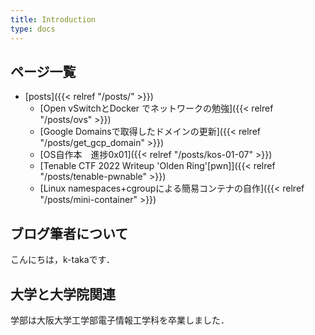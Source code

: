 ```yaml
---
title: Introduction
type: docs
---
```


## ページ一覧

- [posts]({{< relref "/posts/" >}})
  - [Open vSwitchとDocker でネットワークの勉強]({{< relref "/posts/ovs" >}})
  - [Google Domainsで取得したドメインの更新]({{< relref "/posts/get_gcp_domain" >}})
  - [OS自作本　進捗0x01]({{< relref "/posts/kos-01-07" >}})
  - [Tenable CTF 2022 Writeup 'Olden Ring'[pwn]]({{< relref "/posts/tenable-pwnable" >}})
  - [Linux namespaces+cgroupによる簡易コンテナの自作]({{< relref "/posts/mini-container" >}})



## ブログ筆者について
こんにちは，k-takaです．


## 大学と大学院関連
学部は大阪大学工学部電子情報工学科を卒業しました．


